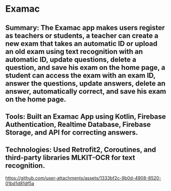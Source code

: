 # Examac


## Summary: The Examac app makes users register as teachers or students, a teacher can create a new exam that takes an automatic ID or upload an old exam using text recognition with an automatic ID, update questions, delete a question, and save his exam on the home page, a student can access the exam with an exam ID, answer the questions, update answers, delete an answer, automatically correct, and save his exam on the home page.


## Tools: Built an Examac App using Kotlin, Firebase Authentication, Realtime Database, Firebase Storage, and API for correcting answers.


## Technologies: Used Retrofit2, Coroutines, and third-party libraries MLKIT-OCR for text recognition.


https://github.com/user-attachments/assets/1333bf2c-9b0d-4908-8520-01bd1d81df5a





